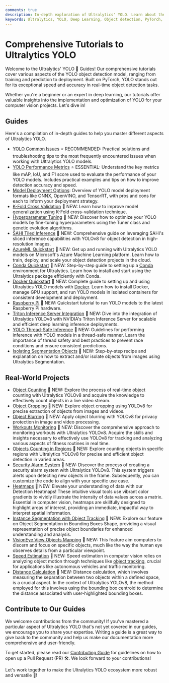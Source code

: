 ```yaml
---
comments: true
description: In-depth exploration of Ultralytics' YOLO. Learn about the YOLO object detection model, how to train it on custom data, multi-GPU training, exporting, predicting, deploying, and more.
keywords: Ultralytics, YOLO, Deep Learning, Object detection, PyTorch, Tutorial, Multi-GPU training, Custom data training, SAHI, Tiled Inference
---
```


# Comprehensive Tutorials to Ultralytics YOLO

Welcome to the Ultralytics' YOLO 🚀 Guides! Our comprehensive tutorials cover various aspects of the YOLO object detection model, ranging from training and prediction to deployment. Built on PyTorch, YOLO stands out for its exceptional speed and accuracy in real-time object detection tasks.

Whether you're a beginner or an expert in deep learning, our tutorials offer valuable insights into the implementation and optimization of YOLO for your computer vision projects. Let's dive in!

## Guides

Here's a compilation of in-depth guides to help you master different aspects of Ultralytics YOLO.

- [YOLO Common Issues](yolo-common-issues.md) ⭐ RECOMMENDED: Practical solutions and troubleshooting tips to the most frequently encountered issues when working with Ultralytics YOLO models.
- [YOLO Performance Metrics](yolo-performance-metrics.md) ⭐ ESSENTIAL: Understand the key metrics like mAP, IoU, and F1 score used to evaluate the performance of your YOLO models. Includes practical examples and tips on how to improve detection accuracy and speed.
- [Model Deployment Options](model-deployment-options.md): Overview of YOLO model deployment formats like ONNX, OpenVINO, and TensorRT, with pros and cons for each to inform your deployment strategy.
- [K-Fold Cross Validation](kfold-cross-validation.md) 🚀 NEW: Learn how to improve model generalization using K-Fold cross-validation technique.
- [Hyperparameter Tuning](hyperparameter-tuning.md) 🚀 NEW: Discover how to optimize your YOLO models by fine-tuning hyperparameters using the Tuner class and genetic evolution algorithms.
- [SAHI Tiled Inference](sahi-tiled-inference.md) 🚀 NEW: Comprehensive guide on leveraging SAHI's sliced inference capabilities with YOLOv8 for object detection in high-resolution images.
- [AzureML Quickstart](azureml-quickstart.md) 🚀 NEW: Get up and running with Ultralytics YOLO models on Microsoft's Azure Machine Learning platform. Learn how to train, deploy, and scale your object detection projects in the cloud.
- [Conda Quickstart](conda-quickstart.md) 🚀 NEW: Step-by-step guide to setting up a [Conda](https://anaconda.org/conda-forge/ultralytics) environment for Ultralytics. Learn how to install and start using the Ultralytics package efficiently with Conda.
- [Docker Quickstart](docker-quickstart.md) 🚀 NEW: Complete guide to setting up and using Ultralytics YOLO models with [Docker](https://hub.docker.com/r/ultralytics/ultralytics). Learn how to install Docker, manage GPU support, and run YOLO models in isolated containers for consistent development and deployment.
- [Raspberry Pi](raspberry-pi.md) 🚀 NEW: Quickstart tutorial to run YOLO models to the latest Raspberry Pi hardware.
- [Triton Inference Server Integration](triton-inference-server.md) 🚀 NEW: Dive into the integration of Ultralytics YOLOv8 with NVIDIA's Triton Inference Server for scalable and efficient deep learning inference deployments.
- [YOLO Thread-Safe Inference](yolo-thread-safe-inference.md) 🚀 NEW: Guidelines for performing inference with YOLO models in a thread-safe manner. Learn the importance of thread safety and best practices to prevent race conditions and ensure consistent predictions.
- [Isolating Segmentation Objects](isolating-segmentation-objects.md) 🚀 NEW: Step-by-step recipe and explanation on how to extract and/or isolate objects from images using Ultralytics Segmentation.

## Real-World Projects

- [Object Counting](object-counting.md) 🚀 NEW: Explore the process of real-time object counting with Ultralytics YOLOv8 and acquire the knowledge to effectively count objects in a live video stream.
- [Object Cropping](object-cropping.md) 🚀 NEW: Explore object cropping using YOLOv8 for precise extraction of objects from images and videos.
- [Object Blurring](object-blurring.md) 🚀 NEW: Apply object blurring with YOLOv8 for privacy protection in image and video processing.
- [Workouts Monitoring](workouts-monitoring.md) 🚀 NEW: Discover the comprehensive approach to monitoring workouts with Ultralytics YOLOv8. Acquire the skills and insights necessary to effectively use YOLOv8 for tracking and analyzing various aspects of fitness routines in real time.
- [Objects Counting in Regions](region-counting.md) 🚀 NEW: Explore counting objects in specific regions with Ultralytics YOLOv8 for precise and efficient object detection in varied areas.
- [Security Alarm System](security-alarm-system.md) 🚀 NEW: Discover the process of creating a security alarm system with Ultralytics YOLOv8. This system triggers alerts upon detecting new objects in the frame. Subsequently, you can customize the code to align with your specific use case.
- [Heatmaps](heatmaps.md) 🚀 NEW: Elevate your understanding of data with our Detection Heatmaps! These intuitive visual tools use vibrant color gradients to vividly illustrate the intensity of data values across a matrix. Essential in computer vision, heatmaps are skillfully designed to highlight areas of interest, providing an immediate, impactful way to interpret spatial information.
- [Instance Segmentation with Object Tracking](instance-segmentation-and-tracking.md) 🚀 NEW: Explore our feature on Object Segmentation in Bounding Boxes Shape, providing a visual representation of precise object boundaries for enhanced understanding and analysis.
- [VisionEye View Objects Mapping](vision-eye.md) 🚀 NEW: This feature aim computers to discern and focus on specific objects, much like the way the human eye observes details from a particular viewpoint.
- [Speed Estimation](speed-estimation.md) 🚀 NEW: Speed estimation in computer vision relies on analyzing object motion through techniques like [object tracking](https://docs.ultralytics.com/modes/track/), crucial for applications like autonomous vehicles and traffic monitoring.
- [Distance Calculation](distance-calculation.md) 🚀 NEW: Distance calculation, which involves measuring the separation between two objects within a defined space, is a crucial aspect. In the context of Ultralytics YOLOv8, the method employed for this involves using the bounding box centroid to determine the distance associated with user-highlighted bounding boxes.

## Contribute to Our Guides

We welcome contributions from the community! If you've mastered a particular aspect of Ultralytics YOLO that's not yet covered in our guides, we encourage you to share your expertise. Writing a guide is a great way to give back to the community and help us make our documentation more comprehensive and user-friendly.

To get started, please read our [Contributing Guide](../help/contributing.md) for guidelines on how to open up a Pull Request (PR) 🛠️. We look forward to your contributions!

Let's work together to make the Ultralytics YOLO ecosystem more robust and versatile 🙏!
